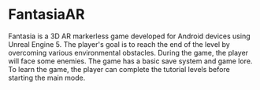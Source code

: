 # FantasiaAR
Fantasia is a 3D AR markerless game developed for Android devices using Unreal Engine 5. The
player's goal is to reach the end of the level by overcoming various environmental obstacles. During
the game, the player will face some enemies. The game has a basic save system and game lore. To
learn the game, the player can complete the tutorial levels before starting the main mode.
